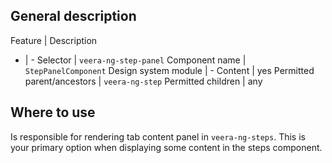 ## General description

Feature | Description
- | -
Selector | `veera-ng-step-panel`
Component name | `StepPanelComponent`
Design system module | -
Content | yes
Permitted parent/ancestors | `veera-ng-step`
Permitted children | any

## Where to use

Is responsible for rendering tab content panel in `veera-ng-steps`. This is your primary option when displaying some content in the steps component.

